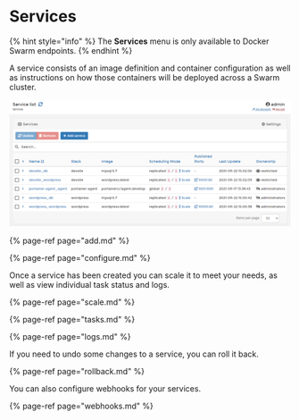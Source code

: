 # Services

{% hint style="info" %}
The **Services** menu is only available to Docker Swarm endpoints.
{% endhint %}

A service consists of an image definition and container configuration as well as instructions on how those containers will be deployed across a Swarm cluster.

![The Services interface](../../../.gitbook/assets/2.9-services-splash.png)

{% page-ref page="add.md" %}

{% page-ref page="configure.md" %}

Once a service has been created you can scale it to meet your needs, as well as view individual task status and logs.

{% page-ref page="scale.md" %}

{% page-ref page="tasks.md" %}

{% page-ref page="logs.md" %}

If you need to undo some changes to a service, you can roll it back.

{% page-ref page="rollback.md" %}

You can also configure webhooks for your services.

{% page-ref page="webhooks.md" %}



